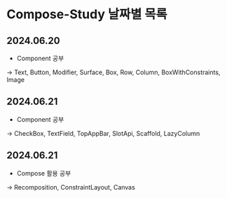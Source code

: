 # Compose-Study 날짜별 목록

## 2024.06.20
- Component 공부

-> Text, Button, Modifier, Surface, Box, Row, Column, BoxWithConstraints, Image

## 2024.06.21
- Component 공부

-> CheckBox, TextField, TopAppBar, SlotApi, Scaffold, LazyColumn

## 2024.06.21
- Compose 활용 공부

-> Recomposition, ConstraintLayout, Canvas

